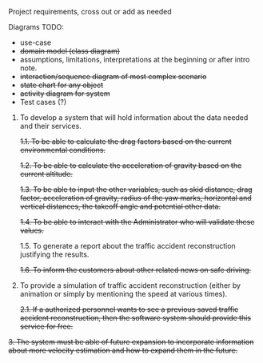 Project requirements, cross out or add as needed

Diagrams TODO:
* use-case
* ~~domain model (class diagram)~~
* assumptions, limitations, interpretations at the beginning or after intro note.
* ~~interaction/sequence diagram of most complex scenario~~
* ~~state chart for any object~~
* ~~activity diagram for system~~
* Test cases (?)

1. To develop a system that will hold information about the data needed and their services.

    ~~1.1. To be able to calculate the drag factors based on the current environmental conditions.~~

    ~~1.2. To be able to calculate the acceleration of gravity based on the current altitude.~~

    ~~1.3. To be able to input the other variables, such as skid distance, drag factor, acceleration of gravity, radius of the yaw marks, horizontal and vertical distances, the takeoff angle and potential other data.~~

    ~~1.4. To be able to interact with the Administrator who will validate these values.~~

    1.5. To generate a report about the traffic accident reconstruction justifying the results.

    ~~1.6. To inform the customers about other related news on safe driving.~~

2. To provide a simulation of traffic accident reconstruction (either by animation or simply by mentioning the speed at various times).
    
    ~~2.1. If a authorized personnel wants to see a previous saved traffic accident reconstruction, then the software system should provide this service for free.~~

~~3. The system must be able of future expansion to incorporate information about more velocity estimation and how to expand them in the future.~~
